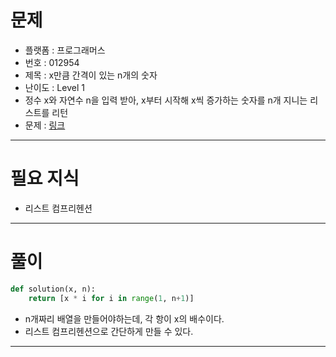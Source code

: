 # 문제
- 플랫폼 : 프로그래머스
- 번호 : 012954
- 제목 : x만큼 간격이 있는 n개의 숫자
- 난이도 : Level 1
- 정수 x와 자연수 n을 입력 받아, x부터 시작해 x씩 증가하는 숫자를 n개 지니는 리스트를 리턴
- 문제 : <a href="https://school.programmers.co.kr/learn/courses/30/lessons/12954" target="_blank">링크</a>

---

# 필요 지식
- 리스트 컴프리헨션

---

# 풀이
```python
def solution(x, n):
    return [x * i for i in range(1, n+1)]

```
- n개짜리 배열을 만들어야하는데, 각 항이 x의 배수이다.
- 리스트 컴프리헨션으로 간단하게 만들 수 있다.

---
